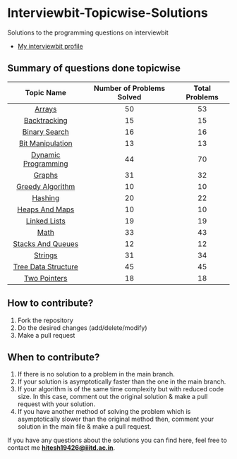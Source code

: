 # Interviewbit-Topicwise-Solutions
Solutions to the programming questions on interviewbit
* [My interviewbit profile](https://www.interviewbit.com/profile/hitesh-garg_681)

## Summary of questions done topicwise
| Topic Name| Number of Problems Solved| Total Problems
|  :--------: |  :--------: | :--------: |
| [Arrays](https://github.com/hitesh19426/Interviewbit-Topicwise-Solutions/tree/main/Arrays)| 50| 53 
| [Backtracking](https://github.com/hitesh19426/Interviewbit-Topicwise-Solutions/tree/main/Backtracking)| 15| 15
| [Binary Search](https://github.com/hitesh19426/Interviewbit-Topicwise-Solutions/tree/main/Binary%20Search)| 16| 16 
| [Bit Manipulation](https://github.com/hitesh19426/Interviewbit-Topicwise-Solutions/tree/main/Bit%20Manupulation)| 13| 13
| [Dynamic Programming](https://github.com/hitesh19426/Interviewbit-Topicwise-Solutions/tree/main/Dynamic%20Programming)| 44 | 70 
| [Graphs](https://github.com/hitesh19426/Interviewbit-Topicwise-Solutions/tree/main/Graph%20Data%20Structure%20and%20Algorithms)| 31| 32
| [Greedy Algorithm](https://github.com/hitesh19426/Interviewbit-Topicwise-Solutions/tree/main/Greedy%20Algorithm)| 10| 10 
| [Hashing](https://github.com/hitesh19426/Interviewbit-Topicwise-Solutions/tree/main/Hashing)| 20| 22
| [Heaps And Maps](https://github.com/hitesh19426/Interviewbit-Topicwise-Solutions/tree/main/Heaps%20and%20Maps)| 10| 10 
| [Linked Lists](https://github.com/hitesh19426/Interviewbit-Topicwise-Solutions/tree/main/Linked%20Lists)| 19| 19 
| [Math](https://github.com/hitesh19426/Interviewbit-Topicwise-Solutions/tree/main/Math)| 33| 43
| [Stacks And Queues](https://github.com/hitesh19426/Interviewbit-Topicwise-Solutions/tree/main/Stacks%20and%20Queues)| 12| 12
| [Strings](https://github.com/hitesh19426/Interviewbit-Topicwise-Solutions/tree/main/Strings)| 31 | 34
| [Tree Data Structure](https://github.com/hitesh19426/Interviewbit-Topicwise-Solutions/tree/main/Tree%20Data%20Structures)| 45| 45 
| [Two Pointers](https://github.com/hitesh19426/Interviewbit-Topicwise-Solutions/tree/main/Two%20Pointers)| 18| 18 


## How to contribute?

1. Fork the repository 
2. Do the desired changes (add/delete/modify)
3. Make a pull request

## When to contribute?

1. If there is no solution to a problem in the main branch.
2. If your solution is asymptotically faster than the one in the main branch.
3. If your algorithm is of the same time complexity but with reduced code size. In this case, comment out the original solution & make a pull request with your solution.
4. If you have another method of solving the problem which is asymptotically slower than the original method then, comment your solution in the main file & make a pull request.

If you have any questions about the solutions you can find here, feel free to contact me **hitesh19426@iiitd.ac.in**.